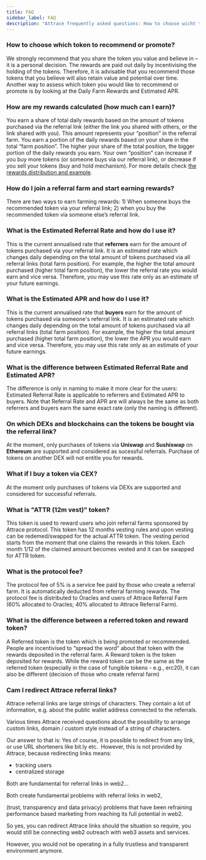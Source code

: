 ```yaml
---
title: FAQ
sidebar_label: FAQ
description: "Attrace frequently asked questions: How to choose wicht token to recommend, how are my rewards calculated"
---
```




### How to choose which token to recommend or promote? 
We strongly recommend that you share the token you value and believe in – it is a personal decision. The rewards are paid out daily by incentivising the holding of the tokens. Therefore, it is advisable that you recommend those tokens that you believe will also retain value and potential over time. Another way to assess which token you would like to recommend or promote is by looking at the Daily Farm Rewards and Estimated APR. 

### How are my rewards calculated (how much can I earn)? 
You earn a share of total daily rewards based on the amount of tokens purchased via the referral link (either the link you shared with others, or the link shared with you). This amount represents your “position” in the referral farm. You earn a portion of the daily rewards based on your share in the total “farm position”. The higher your share of the total position, the bigger portion of the daily rewards you earn. Your own “position” can increase if you buy more tokens (or someone buys via our referral link), or decrease if you sell your tokens (buy and hold mechanism). For more details check [the rewards distribution and example](/guides/referral-farming/rewards).

### How do I join a referral farm and start earning rewards? 
There are two ways to earn farming rewards: 1) When someone buys the recommended token via your referral link; 2) when you buy the recommended token via someone else’s referral link.

### What is the Estimated Referral Rate and how do I use it? 

This is the current annualised rate that **referrers** earn for the amount of tokens purchased via your referral link. It is an estimated rate which changes daily depending on the total amount of tokens purchased via all referral links (total farm position). For example, the higher the total amount purchased (higher total farm position), the lower the referral rate you would earn and vice versa. Therefore, you may use this rate only as an estimate of your future earnings.

### What is the Estimated APR and how do I use it? 

This is the current annualised rate that **buyers** earn for the amount of tokens purchased via someone's referral link. It is an estimated rate which changes daily depending on the total amount of tokens purchased via all referral links (total farm position). For example, the higher the total amount purchased (higher total farm position), the lower the APR you would earn and vice versa. Therefore, you may use this rate only as an estimate of your future earnings.

### What is the difference between Estimated Referral Rate and Estimated APR? 

The difference is only in naming to make it more clear for the users: Estimated Referral Rate is applicable to referrers and Estimated APR to buyers. Note that Referral Rate and APR are will always be the same as both referrers and buyers earn the same exact rate (only the naming is different).  

### On which DEXs and blockchains can the tokens be bought via the referral link?
At the moment, only purchases of tokens via **Uniswap** and **Sushiswap** on **Ethereum** are supported and considered as sucessful referrals. Purchase of tokens on another DEX will not entitle you for rewards.  

### What if I buy a token via CEX? 
At the moment only purchases of tokens via DEXs are supported and considered for successful referrals.  

### What is "ATTR (12m vest)" token?

This token is used to reward users who join referral farms sponsored by Attrace protocol. This token has 12 months vesting rules and upon vesting can be redemed/swapped for the actual ATTR token. The vesting period starts from the moment that one claims the rewards in this token. Each month 1/12 of the claimed amount becomes vested and it can be swapped for ATTR token. 

### What is the protocol fee?
The protocol fee of 5% is a service fee paid by those who create a referral farm. It is automatically deducted from referral farming rewards. The protocol fee is distributed to Oracles and users of Attrace Referral Farm (60% allocated to Oracles; 40% allocated to Attrace Referral Farm). 

### What is the difference between a referred token and reward token?   
A Referred token is the token which is being promoted or recommended. People are incentivised to “spread the word” about that token with the rewards deposited in the referral farm. A Reward token is the token deposited for rewards. While the reward token can be the same as the referred token (especially in the case of fungible tokens - e.g., erc20), it can also be different (decision of those who create referral farm)  

### Cam I redirect Attrace referral links?
Attrace referral links are large strings of characters. They contain a lot of information, e.g. about the public wallet address connected to the referrals. 

Various times Attrace received questions about the possibility to arrange custom links, domain / custom style instead of a string of characters.

Our answer to that is: Yes of course, it is possible to redirect from any link, or use URL shorteners like bit.ly etc. 
However, this is not provided by Attrace, because redirecting links means: 
- tracking users 
- centralized storage

Both are fundamental for referral links in web2... 

Both create fundamental problems with referral links in web2, 

(trust, transparency and data privacy) problems that have been refraining performance based marketing from reaching its full potential in web2. 

So yes, you can redirect Attrace links should the situation so require, you would still be connecting web2 outreach with web3 assets and services. 

However, you would not be operating in a fully trustless and transparent environment anymore.

